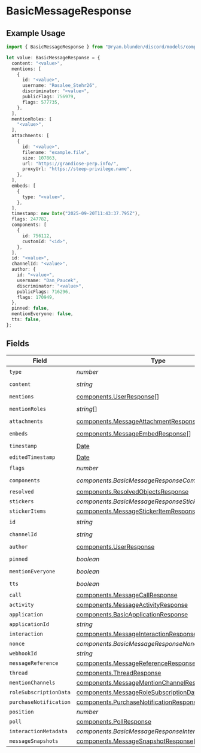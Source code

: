 # BasicMessageResponse

## Example Usage

```typescript
import { BasicMessageResponse } from "@ryan.blunden/discord/models/components";

let value: BasicMessageResponse = {
  content: "<value>",
  mentions: [
    {
      id: "<value>",
      username: "Rosalee_Stehr26",
      discriminator: "<value>",
      publicFlags: 756979,
      flags: 577735,
    },
  ],
  mentionRoles: [
    "<value>",
  ],
  attachments: [
    {
      id: "<value>",
      filename: "example.file",
      size: 107863,
      url: "https://grandiose-perp.info/",
      proxyUrl: "https://steep-privilege.name",
    },
  ],
  embeds: [
    {
      type: "<value>",
    },
  ],
  timestamp: new Date("2025-09-20T11:43:37.795Z"),
  flags: 247782,
  components: [
    {
      id: 756112,
      customId: "<id>",
    },
  ],
  id: "<value>",
  channelId: "<value>",
  author: {
    id: "<value>",
    username: "Dan_Paucek",
    discriminator: "<value>",
    publicFlags: 716296,
    flags: 170949,
  },
  pinned: false,
  mentionEveryone: false,
  tts: false,
};
```

## Fields

| Field                                                                                                            | Type                                                                                                             | Required                                                                                                         | Description                                                                                                      |
| ---------------------------------------------------------------------------------------------------------------- | ---------------------------------------------------------------------------------------------------------------- | ---------------------------------------------------------------------------------------------------------------- | ---------------------------------------------------------------------------------------------------------------- |
| `type`                                                                                                           | *number*                                                                                                         | :heavy_check_mark:                                                                                               | N/A                                                                                                              |
| `content`                                                                                                        | *string*                                                                                                         | :heavy_check_mark:                                                                                               | N/A                                                                                                              |
| `mentions`                                                                                                       | [components.UserResponse](../../models/components/userresponse.md)[]                                             | :heavy_check_mark:                                                                                               | N/A                                                                                                              |
| `mentionRoles`                                                                                                   | *string*[]                                                                                                       | :heavy_check_mark:                                                                                               | N/A                                                                                                              |
| `attachments`                                                                                                    | [components.MessageAttachmentResponse](../../models/components/messageattachmentresponse.md)[]                   | :heavy_check_mark:                                                                                               | N/A                                                                                                              |
| `embeds`                                                                                                         | [components.MessageEmbedResponse](../../models/components/messageembedresponse.md)[]                             | :heavy_check_mark:                                                                                               | N/A                                                                                                              |
| `timestamp`                                                                                                      | [Date](https://developer.mozilla.org/en-US/docs/Web/JavaScript/Reference/Global_Objects/Date)                    | :heavy_check_mark:                                                                                               | N/A                                                                                                              |
| `editedTimestamp`                                                                                                | [Date](https://developer.mozilla.org/en-US/docs/Web/JavaScript/Reference/Global_Objects/Date)                    | :heavy_minus_sign:                                                                                               | N/A                                                                                                              |
| `flags`                                                                                                          | *number*                                                                                                         | :heavy_check_mark:                                                                                               | N/A                                                                                                              |
| `components`                                                                                                     | *components.BasicMessageResponseComponents*[]                                                                    | :heavy_check_mark:                                                                                               | N/A                                                                                                              |
| `resolved`                                                                                                       | [components.ResolvedObjectsResponse](../../models/components/resolvedobjectsresponse.md)                         | :heavy_minus_sign:                                                                                               | N/A                                                                                                              |
| `stickers`                                                                                                       | *components.BasicMessageResponseStickers*[]                                                                      | :heavy_minus_sign:                                                                                               | N/A                                                                                                              |
| `stickerItems`                                                                                                   | [components.MessageStickerItemResponse](../../models/components/messagestickeritemresponse.md)[]                 | :heavy_minus_sign:                                                                                               | N/A                                                                                                              |
| `id`                                                                                                             | *string*                                                                                                         | :heavy_check_mark:                                                                                               | N/A                                                                                                              |
| `channelId`                                                                                                      | *string*                                                                                                         | :heavy_check_mark:                                                                                               | N/A                                                                                                              |
| `author`                                                                                                         | [components.UserResponse](../../models/components/userresponse.md)                                               | :heavy_check_mark:                                                                                               | N/A                                                                                                              |
| `pinned`                                                                                                         | *boolean*                                                                                                        | :heavy_check_mark:                                                                                               | N/A                                                                                                              |
| `mentionEveryone`                                                                                                | *boolean*                                                                                                        | :heavy_check_mark:                                                                                               | N/A                                                                                                              |
| `tts`                                                                                                            | *boolean*                                                                                                        | :heavy_check_mark:                                                                                               | N/A                                                                                                              |
| `call`                                                                                                           | [components.MessageCallResponse](../../models/components/messagecallresponse.md)                                 | :heavy_minus_sign:                                                                                               | N/A                                                                                                              |
| `activity`                                                                                                       | [components.MessageActivityResponse](../../models/components/messageactivityresponse.md)                         | :heavy_minus_sign:                                                                                               | N/A                                                                                                              |
| `application`                                                                                                    | [components.BasicApplicationResponse](../../models/components/basicapplicationresponse.md)                       | :heavy_minus_sign:                                                                                               | N/A                                                                                                              |
| `applicationId`                                                                                                  | *string*                                                                                                         | :heavy_minus_sign:                                                                                               | N/A                                                                                                              |
| `interaction`                                                                                                    | [components.MessageInteractionResponse](../../models/components/messageinteractionresponse.md)                   | :heavy_minus_sign:                                                                                               | N/A                                                                                                              |
| `nonce`                                                                                                          | *components.BasicMessageResponseNonce*                                                                           | :heavy_minus_sign:                                                                                               | N/A                                                                                                              |
| `webhookId`                                                                                                      | *string*                                                                                                         | :heavy_minus_sign:                                                                                               | N/A                                                                                                              |
| `messageReference`                                                                                               | [components.MessageReferenceResponse](../../models/components/messagereferenceresponse.md)                       | :heavy_minus_sign:                                                                                               | N/A                                                                                                              |
| `thread`                                                                                                         | [components.ThreadResponse](../../models/components/threadresponse.md)                                           | :heavy_minus_sign:                                                                                               | N/A                                                                                                              |
| `mentionChannels`                                                                                                | [components.MessageMentionChannelResponse](../../models/components/messagementionchannelresponse.md)[]           | :heavy_minus_sign:                                                                                               | N/A                                                                                                              |
| `roleSubscriptionData`                                                                                           | [components.MessageRoleSubscriptionDataResponse](../../models/components/messagerolesubscriptiondataresponse.md) | :heavy_minus_sign:                                                                                               | N/A                                                                                                              |
| `purchaseNotification`                                                                                           | [components.PurchaseNotificationResponse](../../models/components/purchasenotificationresponse.md)               | :heavy_minus_sign:                                                                                               | N/A                                                                                                              |
| `position`                                                                                                       | *number*                                                                                                         | :heavy_minus_sign:                                                                                               | N/A                                                                                                              |
| `poll`                                                                                                           | [components.PollResponse](../../models/components/pollresponse.md)                                               | :heavy_minus_sign:                                                                                               | N/A                                                                                                              |
| `interactionMetadata`                                                                                            | *components.BasicMessageResponseInteractionMetadata*                                                             | :heavy_minus_sign:                                                                                               | N/A                                                                                                              |
| `messageSnapshots`                                                                                               | [components.MessageSnapshotResponse](../../models/components/messagesnapshotresponse.md)[]                       | :heavy_minus_sign:                                                                                               | N/A                                                                                                              |